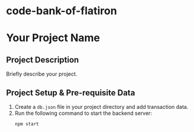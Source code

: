 # code-bank-of-flatiron
# Your Project Name

## Project Description
Briefly describe your project.

## Project Setup & Pre-requisite Data
1. Create a `db.json` file in your project directory and add transaction data.
2. Run the following command to start the backend server:
   ```bash
   npm start
